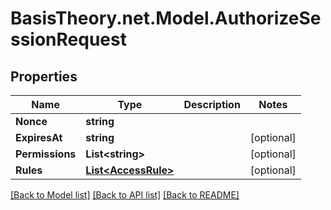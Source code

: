 # BasisTheory.net.Model.AuthorizeSessionRequest

## Properties

Name | Type | Description | Notes
------------ | ------------- | ------------- | -------------
**Nonce** | **string** |  | 
**ExpiresAt** | **string** |  | [optional] 
**Permissions** | **List&lt;string&gt;** |  | [optional] 
**Rules** | [**List&lt;AccessRule&gt;**](AccessRule.md) |  | [optional] 

[[Back to Model list]](../README.md#documentation-for-models) [[Back to API list]](../README.md#documentation-for-api-endpoints) [[Back to README]](../README.md)

